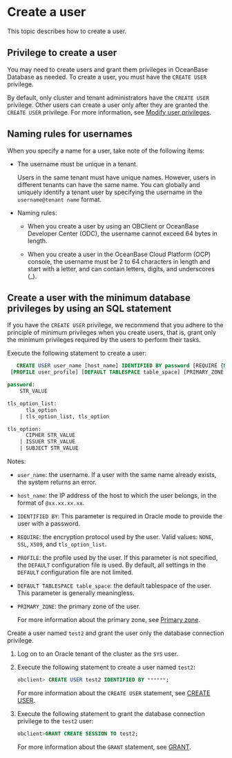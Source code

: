 # Create a user

This topic describes how to create a user.

## Privilege to create a user

You may need to create users and grant them privileges in OceanBase Database as needed. To create a user, you must have the `CREATE USER` privilege.

By default, only cluster and tenant administrators have the `CREATE USER` privilege. Other users can create a user only after they are granted the `CREATE USER` privilege. For more information, see [Modify user privileges](../2.oracle-mode/5.modify-user-permissions-of-oracle-mode.md).

## Naming rules for usernames

When you specify a name for a user, take note of the following items:

* The username must be unique in a tenant.

   Users in the same tenant must have unique names. However, users in different tenants can have the same name. You can globally and uniquely identify a tenant user by specifying the username in the `username@tenant name` format.

* Naming rules:

   * When you create a user by using an OBClient or OceanBase Developer Center (ODC), the username cannot exceed 64 bytes in length.

   * When you create a user in the OceanBase Cloud Platform (OCP) console, the username must be 2 to 64 characters in length and start with a letter, and can contain letters, digits, and underscores (_).

## Create a user with the minimum database privileges by using an SQL statement

If you have the `CREATE USER` privilege, we recommend that you adhere to the principle of minimum privileges when you create users, that is, grant only the minimum privileges required by the users to perform their tasks.

Execute the following statement to create a user:

```sql
   CREATE USER user_name [host_name] IDENTIFIED BY password [REQUIRE {NONE | SSL | X509 | tls_option_list}]
 [PROFILE user_profile] [DEFAULT TABLESPACE table_space] [PRIMARY_ZONE 'zone_name']

password:
    STR_VALUE

tls_option_list:
      tls_option
    | tls_option_list, tls_option

tls_option:
      CIPHER STR_VALUE
    | ISSUER STR_VALUE
    | SUBJECT STR_VALUE
```

Notes:

* `user_name`: the username. If a user with the same name already exists, the system returns an error.

* `host_name`: the IP address of the host to which the user belongs, in the format of `@xx.xx.xx.xx`.

* `IDENTIFIED BY`: This parameter is required in Oracle mode to provide the user with a password.

* `REQUIRE`: the encryption protocol used by the user. Valid values: `NONE`, `SSL`, `X509`, and `tls_option_list`.

* `PROFILE`: the profile used by the user. If this parameter is not specified, the `DEFAULT` configuration file is used. By default, all settings in the `DEFAULT` configuration file are not limited.

* `DEFAULT TABLESPACE table_space`: the default tablespace of the user. This parameter is generally meaningless.

* `PRIMARY_ZONE`: the primary zone of the user.

   For more information about the primary zone, see [Primary zone](../../../../../1.oceanbase-database-concepts/5.distributed-database-objects/2.cluster-architecture.md).

Create a user named `test2` and grant the user only the database connection privilege.

1. Log on to an Oracle tenant of the cluster as the `SYS` user.

2. Execute the following statement to create a user named `test2`:

   ```sql
   obclient> CREATE USER test2 IDENTIFIED BY ******;
   ```

   For more information about the `CREATE USER` statement, see [CREATE USER](../../../../../4.development-reference/1.sql-syntax/3.common-tenant-of-oracle-mode/9.sql-statement-of-oracle-mode/1.ddl-of-oracle-mode/27.create-user-of-oracle-mode.md).

3. Execute the following statement to grant the database connection privilege to the `test2` user:

   ```sql
   obclient>GRANT CREATE SESSION TO test2;
   ```

   For more information about the `GRANT` statement, see [GRANT](../../../../../4.development-reference/1.sql-syntax/3.common-tenant-of-oracle-mode/9.sql-statement-of-oracle-mode/3.dcl-of-oracle-mode/17.grant-of-oracle-mode.md).
